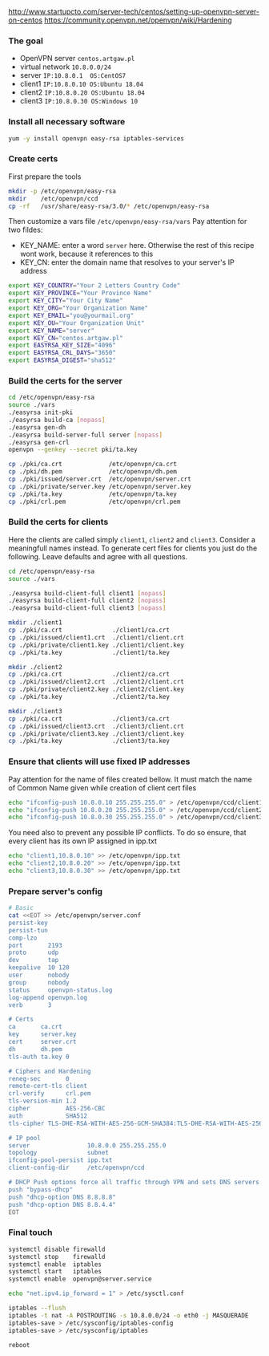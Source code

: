 http://www.startupcto.com/server-tech/centos/setting-up-openvpn-server-on-centos
https://community.openvpn.net/openvpn/wiki/Hardening

### The goal
* OpenVPN server  ```centos.artgaw.pl```
* virtual network ```10.8.0.0/24```
* server          ```IP:10.8.0.1  OS:CentOS7```
* client1         ```IP:10.8.0.10 OS:Ubuntu 18.04```
* client2         ```IP:10.8.0.20 OS:Ubuntu 18.04```
* client3         ```IP:10.8.0.30 OS:Windows 10```

### Install all necessary software
```bash
yum -y install openvpn easy-rsa iptables-services
```
### Create certs
First prepare the tools
```sh
mkdir -p /etc/openvpn/easy-rsa
mkdir    /etc/openvpn/ccd
cp -rf   /usr/share/easy-rsa/3.0/* /etc/openvpn/easy-rsa
```
Then customize a vars file ```/etc/openvpn/easy-rsa/vars``` Pay attention for two fildes:
* KEY_NAME: enter a word ```server``` here. Otherwise the rest of this recipe wont work, because it references to this
* KEY_CN: enter the domain name that resolves to your server's IP address
```bash
export KEY_COUNTRY="Your 2 Letters Country Code"
export KEY_PROVINCE="Your Province Name"
export KEY_CITY="Your City Name"
export KEY_ORG="Your Organization Name"
export KEY_EMAIL="you@yourmail.org"
export KEY_OU="Your Organization Unit"
export KEY_NAME="server"
export KEY_CN="centos.artgaw.pl"
export EASYRSA_KEY_SIZE="4096"
export EASYRSA_CRL_DAYS="3650"
export EASYRSA_DIGEST="sha512"
```
### Build the certs for the server
```bash
cd /etc/openvpn/easy-rsa
source ./vars
./easyrsa init-pki
./easyrsa build-ca [nopass]
./easyrsa gen-dh
./easyrsa build-server-full server [nopass]
./easyrsa gen-crl
openvpn --genkey --secret pki/ta.key

cp ./pki/ca.crt             /etc/openvpn/ca.crt
cp ./pki/dh.pem             /etc/openvpn/dh.pem
cp ./pki/issued/server.crt  /etc/openvpn/server.crt
cp ./pki/private/server.key /etc/openvpn/server.key
cp ./pki/ta.key             /etc/openvpn/ta.key
cp ./pki/crl.pem            /etc/openvpn/crl.pem
```
### Build the certs for clients
Here the clients are called simply ```client1```, ```client2``` and ```client3```. Consider a meaningfull names instead.
To generate cert files for clients you just do the following. Leave defaults and agree with all questions.
```bash
cd /etc/openvpn/easy-rsa
source ./vars

./easyrsa build-client-full client1 [nopass]
./easyrsa build-client-full client2 [nopass]
./easyrsa build-client-full client3 [nopass]

mkdir ./client1
cp ./pki/ca.crt              ./client1/ca.crt
cp ./pki/issued/client1.crt  ./client1/client.crt
cp ./pki/private/client1.key ./client1/client.key
cp ./pki/ta.key              ./client1/ta.key

mkdir ./client2
cp ./pki/ca.crt              ./client2/ca.crt
cp ./pki/issued/client2.crt  ./client2/client.crt
cp ./pki/private/client2.key ./client2/client.key
cp ./pki/ta.key              ./client2/ta.key

mkdir ./client3
cp ./pki/ca.crt              ./client3/ca.crt
cp ./pki/issued/client3.crt  ./client3/client.crt
cp ./pki/private/client3.key ./client3/client.key
cp ./pki/ta.key              ./client3/ta.key
```
### Ensure that clients will use fixed IP addresses
Pay attention for the name of files created bellow. It must match the name of Common Name given while creation of client cert files
```bash
echo "ifconfig-push 10.8.0.10 255.255.255.0" > /etc/openvpn/ccd/client1
echo "ifconfig-push 10.8.0.20 255.255.255.0" > /etc/openvpn/ccd/client2
echo "ifconfig-push 10.8.0.30 255.255.255.0" > /etc/openvpn/ccd/client3
```
You need also to prevent any possible IP conflicts. To do so ensure, that every client has its own IP assigned in ipp.txt
```bash
echo "client1,10.8.0.10" >> /etc/openvpn/ipp.txt
echo "client2,10.8.0.20" >> /etc/openvpn/ipp.txt
echo "client3,10.8.0.30" >> /etc/openvpn/ipp.txt
```
### Prepare server's config
```sh
# Basic
cat <<EOT >> /etc/openvpn/server.conf
persist-key
persist-tun
comp-lzo
port       2193
proto      udp
dev        tap
keepalive  10 120
user       nobody
group      nobody
status     openvpn-status.log
log-append openvpn.log
verb       3

# Certs
ca       ca.crt
key      server.key
cert     server.crt
dh       dh.pem
tls-auth ta.key 0

# Ciphers and Hardening
reneg-sec       0
remote-cert-tls client
crl-verify      crl.pem
tls-version-min 1.2
cipher          AES-256-CBC
auth            SHA512
tls-cipher TLS-DHE-RSA-WITH-AES-256-GCM-SHA384:TLS-DHE-RSA-WITH-AES-256-CBC-SHA256:TLS-DHE-RSA-WITH-AES-128-GCM-SHA256:TLS-DHE-RSA-WITH-AES-128-CBC-SHA256

# IP pool
server                10.8.0.0 255.255.255.0
topology              subnet
ifconfig-pool-persist ipp.txt
client-config-dir     /etc/openvpn/ccd

# DHCP Push options force all traffic through VPN and sets DNS servers
push "bypass-dhcp"
push "dhcp-option DNS 8.8.8.8"
push "dhcp-option DNS 8.8.4.4"
EOT
```
### Final touch
```bash
systemctl disable firewalld
systemctl stop    firewalld
systemctl enable  iptables
systemctl start   iptables
systemctl enable  openvpn@server.service

echo "net.ipv4.ip_forward = 1" > /etc/sysctl.conf

iptables --flush
iptables -t nat -A POSTROUTING -s 10.8.0.0/24 -o eth0 -j MASQUERADE
iptables-save > /etc/sysconfig/iptables-config 
iptables-save > /etc/sysconfig/iptables

reboot
```
